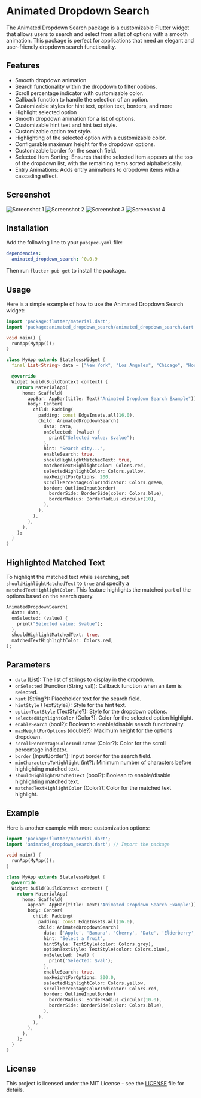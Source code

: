 # Animated Dropdown Search

The Animated Dropdown Search package is a customizable Flutter widget that allows users to search and select from a list of options with a smooth animation. This package is perfect for applications that need an elegant and user-friendly dropdown search functionality.

## Features

- Smooth dropdown animation
- Search functionality within the dropdown to filter options.
- Scroll percentage indicator with customizable color.
- Callback function to handle the selection of an option.
- Customizable styles for hint text, option text, borders, and more
- Highlight selected option
- Smooth dropdown animation for a list of options.
- Customizable hint text and hint text style.
- Customizable option text style.
- Highlighting of the selected option with a customizable color.
- Configurable maximum height for the dropdown options.
- Customizable border for the search field.
- Selected Item Sorting: Ensures that the selected item appears at the top of the dropdown list, with the remaining items sorted alphabetically.
- Entry Animations: Adds entry animations to dropdown items with a cascading effect.


## Screenshot


![Screenshot 1](assets/screenshot1.png)
![Screenshot 2](assets/screenshot2.png)
![Screenshot 3](assets/screenshot3.png)
![Screenshot 4](assets/screenshot4.png)

## Installation

Add the following line to your `pubspec.yaml` file:

```yaml
dependencies:
  animated_dropdown_search: ^0.0.9
```

Then run `flutter pub get` to install the package.

## Usage

Here is a simple example of how to use the Animated Dropdown Search widget:

```dart
import 'package:flutter/material.dart';
import 'package:animated_dropdown_search/animated_dropdown_search.dart';

void main() {
  runApp(MyApp());
}

class MyApp extends StatelessWidget {
  final List<String> data = ["New York", "Los Angeles", "Chicago", "Houston", "Phoenix"];

  @override
  Widget build(BuildContext context) {
    return MaterialApp(
      home: Scaffold(
        appBar: AppBar(title: Text("Animated Dropdown Search Example")),
        body: Center(
          child: Padding(
            padding: const EdgeInsets.all(16.0),
            child: AnimatedDropdownSearch(
              data: data,
              onSelected: (value) {
                print("Selected value: $value");
              },
              hint: "Search city...",
              enableSearch: true,
              shouldHighlightMatchedText: true,
              matchedTextHighlightColor: Colors.red,
              selectedHighlightColor: Colors.yellow,
              maxHeightForOptions: 200,
              scrollPercentageColorIndicator: Colors.green,
              border: OutlineInputBorder(
                borderSide: BorderSide(color: Colors.blue),
                borderRadius: BorderRadius.circular(10),
              ),
            ),
          ),
        ),
      ),
    );
  }
}
```

## Highlighted Matched Text

To highlight the matched text while searching, set `shouldHighlightMatchedText` to `true` and specify a `matchedTextHighlightColor`. This feature highlights the matched part of the options based on the search query.

```dart
AnimatedDropdownSearch(
  data: data,
  onSelected: (value) {
    print("Selected value: $value");
  },
  shouldHighlightMatchedText: true,
  matchedTextHighlightColor: Colors.red,
);
```


## Parameters

- `data` (List<String>): The list of strings to display in the dropdown.
- `onSelected` (Function(String val)): Callback function when an item is selected.
- `hint` (String?): Placeholder text for the search field.
- `hintStyle` (TextStyle?): Style for the hint text.
- `optionTextStyle` (TextStyle?): Style for the dropdown options.
- `selectedHighlightColor` (Color?): Color for the selected option highlight.
- `enableSearch` (bool?): Boolean to enable/disable search functionality.
- `maxHeightForOptions` (double?): Maximum height for the options dropdown.
- `scrollPercentageColorIndicator` (Color?): Color for the scroll percentage indicator.
- `border` (InputBorder?): Input border for the search field.
- `minCharactersToHighlight` (int?): Minimum number of characters before highlighting matched text.
- `shouldHighlightMatchedText` (bool?): Boolean to enable/disable highlighting matched text.
- `matchedTextHighlightColor` (Color?): Color for the matched text highlight.


## Example

Here is another example with more customization options:

```dart
import 'package:flutter/material.dart';
import 'animated_dropdown_search.dart'; // Import the package

void main() {
  runApp(MyApp());
}

class MyApp extends StatelessWidget {
  @override
  Widget build(BuildContext context) {
    return MaterialApp(
      home: Scaffold(
        appBar: AppBar(title: Text('Animated Dropdown Search Example')),
        body: Center(
          child: Padding(
            padding: const EdgeInsets.all(16.0),
            child: AnimatedDropdownSearch(
              data: ['Apple', 'Banana', 'Cherry', 'Date', 'Elderberry', 'Fig', 'Grapes'],
              hint: 'Select a fruit',
              hintStyle: TextStyle(color: Colors.grey),
              optionTextStyle: TextStyle(color: Colors.blue),
              onSelected: (val) {
                print('Selected: $val');
              },
              enableSearch: true,
              maxHeightForOptions: 200.0,
              selectedHighlightColor: Colors.yellow,
              scrollPercentageColorIndicator: Colors.red,
              border: OutlineInputBorder(
                borderRadius: BorderRadius.circular(10.0),
                borderSide: BorderSide(color: Colors.blue),
              ),
            ),
          ),
        ),
      ),
    );
  }
}
```

## License

This project is licensed under the MIT License - see the [LICENSE](LICENSE) file for details.





